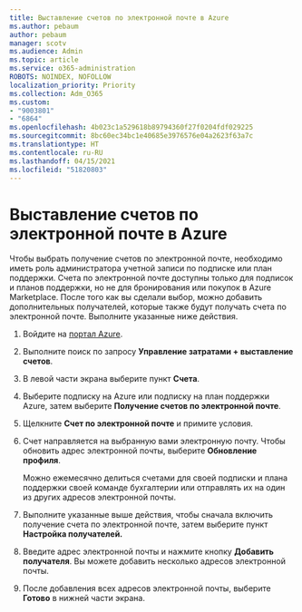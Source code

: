 ```yaml
---
title: Выставление счетов по электронной почте в Azure
ms.author: pebaum
author: pebaum
manager: scotv
ms.audience: Admin
ms.topic: article
ms.service: o365-administration
ROBOTS: NOINDEX, NOFOLLOW
localization_priority: Priority
ms.collection: Adm_O365
ms.custom:
- "9003801"
- "6864"
ms.openlocfilehash: 4b023c1a529618b89794360f27f0204fdf029225
ms.sourcegitcommit: 8bc60ec34bc1e40685e3976576e04a2623f63a7c
ms.translationtype: HT
ms.contentlocale: ru-RU
ms.lasthandoff: 04/15/2021
ms.locfileid: "51820803"
---
```

# <a name="azure-email-invoicing"></a>Выставление счетов по электронной почте в Azure

Чтобы выбрать получение счетов по электронной почте, необходимо иметь роль администратора учетной записи по подписке или план поддержки. Счета по электронной почте доступны только для подписок и планов поддержки, но не для бронирования или покупок в Azure Marketplace. После того как вы сделали выбор, можно добавить дополнительных получателей, которые также будут получать счета по электронной почте. Выполните указанные ниже действия.

1. Войдите на [портал Azure](https://portal.azure.com/).
2. Выполните поиск по запросу **Управление затратами + выставление счетов**.
3. В левой части экрана выберите пункт **Счета**.
4. Выберите подписку на Azure или подписку на план поддержки Azure, затем выберите **Получение счетов по электронной почте**.
5. Щелкните **Счет по электронной почте** и примите условия.
6. Счет направляется на выбранную вами электронную почту. Чтобы обновить адрес электронной почты, выберите **Обновление профиля**.  

    Можно ежемесячно делиться счетами для своей подписки и плана поддержки своей команде бухгалтерии или отправлять их на один из других адресов электронной почты.  

7. Выполните указанные выше действия, чтобы сначала включить получение счета по электронной почте, затем выберите пункт **Настройка получателей.**
8. Введите адрес электронной почты и нажмите кнопку **Добавить получателя**. Вы можете добавить несколько адресов электронной почты.
9. После добавления всех адресов электронной почты, выберите **Готово** в нижней части экрана.
